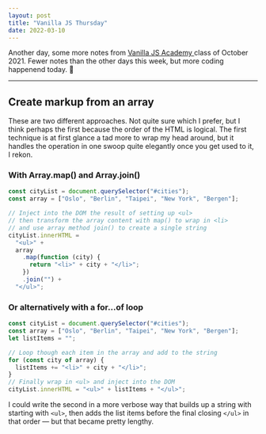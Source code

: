 ```yaml
---
layout: post
title: "Vanilla JS Thursday"
date: 2022-03-10
---
```


Another day, some more notes from [Vanilla JS Academy ](https://vanillajsacademy.com/) class of October 2021. Fewer notes than the other days this week, but more coding happenend today. 🥳

---

## Create markup from an array

These are two different approaches. Not quite sure which I prefer, but I think perhaps the first because the order of the HTML is logical. The first technique is at first glance a tad more to wrap my head around, but it handles the operation in one swoop quite elegantly once you get used to it, I rekon.

### With Array.map() and Array.join()

```js
const cityList = document.querySelector("#cities");
const array = ["Oslo", "Berlin", "Taipei", "New York", "Bergen"];

// Inject into the DOM the result of setting up <ul>
// then transform the array content with map() to wrap in <li>
// and use array method join() to create a single string
cityList.innerHTML =
  "<ul>" +
  array
    .map(function (city) {
      return "<li>" + city + "</li>";
    })
    .join("") +
  "</ul>";
```

### Or alternatively with a for...of loop

```js
const cityList = document.querySelector("#cities");
const array = ["Oslo", "Berlin", "Taipei", "New York", "Bergen"];
let listItems = "";

// Loop though each item in the array and add to the string
for (const city of array) {
  listItems += "<li>" + city + "</li>";
}
// Finally wrap in <ul> and inject into the DOM
cityList.innerHTML = "<ul>" + listItems + "</ul>";
```

I could write the second in a more verbose way that builds up a string with starting with `<ul>`, then adds the list items before the final closing `</ul>` in that order — but that became pretty lengthy.
